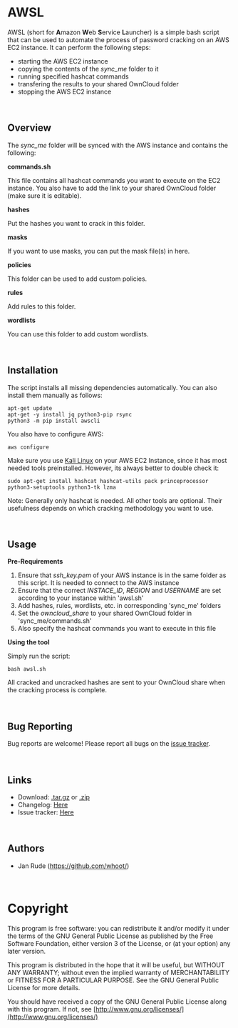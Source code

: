 AWSL
====

AWSL (short for **A**mazon **W**eb **S**ervice **L**auncher) is a simple bash script that can be used to automate the process of password cracking on an AWS EC2 instance.
It can perform the following steps:

- starting the AWS EC2 instance
- copying the contents of the *sync_me* folder to it
- running specified hashcat commands
- transfering the results to your shared OwnCloud folder
- stopping the AWS EC2 instance

<br/>

Overview
----
The *sync_me* folder will be synced with the AWS instance and contains the following:

**commands.sh**

This file contains all hashcat commands you want to execute on the EC2 instance.
You also have to add the link to your shared OwnCloud folder (make sure it is editable).

**hashes**

Put the hashes you want to crack in this folder.

**masks**

If you want to use masks, you can put the mask file(s) in here.

**policies**

This folder can be used to add custom policies.

**rules**

Add rules to this folder.

**wordlists**

You can use this folder to add custom wordlists.

<br/>

Installation
----
The script installs all missing dependencies automatically.
You can also install them manually as follows:
```
apt-get update
apt-get -y install jq python3-pip rsync
python3 -m pip install awscli
``` 
You also have to configure AWS:
```
aws configure
```

Make sure you use [Kali Linux](https://aws.amazon.com/marketplace/pp/B01M26MMTT?ref_=hmpg_products_os_B01M26MMTT_4) on your AWS EC2 Instance, since it has most needed tools preinstalled.
However, its always better to double check it:
```
sudo apt-get install hashcat hashcat-utils pack princeprocessor python3-setuptools python3-tk lzma
```
Note: Generally only hashcat is needed. All other tools are optional. Their usefulness depends on which cracking methodology you want to use.

<br/>

Usage
----
**Pre-Requirements**
1. Ensure that *ssh_key.pem* of your AWS instance is in the same folder as this script. It is needed to connect to the AWS instance
2. Ensure that the correct *INSTACE_ID*, *REGION* and *USERNAME* are set according to your instance within 'awsl.sh'
3. Add hashes, rules, wordlists, etc. in corresponding 'sync_me' folders
4. Set the *owncloud_share* to your shared OwnCloud folder in 'sync_me/commands.sh'
5. Also specify the hashcat commands you want to execute in this file

**Using the tool**

Simply run the script:

	bash awsl.sh

All cracked and uncracked hashes are sent to your OwnCloud share when the cracking process is complete.

<br/>

Bug Reporting
----
Bug reports are welcome! Please report all bugs on the [issue tracker](https://github.com/mgm-sp/awsl/issues).

<br/>

Links
----

* Download: [.tar.gz](https://github.com/mgm-sp/awsl/tarball/master) or [.zip](https://github.com/mgm-sp/awsl/archive/master.zip)
* Changelog: [Here](https://github.com/mgm-sp/awsl/blob/master/CHANGELOG.md)
* Issue tracker: [Here](https://github.com/mgm-sp/awsl/issues)

<br/>

Authors
---

* Jan Rude (https://github.com/whoot/)

<br/>

# Copyright

This program is free software: you can redistribute it and/or modify
it under the terms of the GNU General Public License as published by
the Free Software Foundation, either version 3 of the License, or
(at your option) any later version.

This program is distributed in the hope that it will be useful,
but WITHOUT ANY WARRANTY; without even the implied warranty of
MERCHANTABILITY or FITNESS FOR A PARTICULAR PURPOSE. See the
GNU General Public License for more details.

You should have received a copy of the GNU General Public License
along with this program. If not, see [http://www.gnu.org/licenses/](http://www.gnu.org/licenses/)